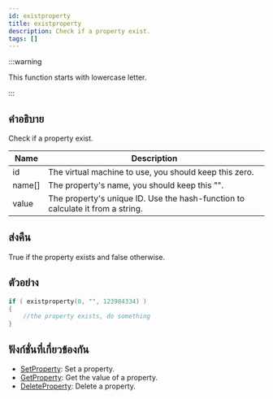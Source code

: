 ```yaml
---
id: existproperty
title: existproperty
description: Check if a property exist.
tags: []
---
```


:::warning

This function starts with lowercase letter.

:::

## คำอธิบาย

Check if a property exist.

| Name   | Description                                                                    |
| ------ | ------------------------------------------------------------------------------ |
| id     | The virtual machine to use, you should keep this zero.                         |
| name[] | The property's name, you should keep this "".                                  |
| value  | The property's unique ID. Use the hash-function to calculate it from a string. |

## ส่งคืน

True if the property exists and false otherwise.

## ตัวอย่าง

```c
if ( existproperty(0, "", 123984334) )
{
    //the property exists, do something
}
```

## ฟังก์ชั่นที่เกี่ยวข้องกัน

- [SetProperty](../functions/SetProperty): Set a property.
- [GetProperty](../functions/GetProperty): Get the value of a property.
- [DeleteProperty](../functions/DeleteProperty): Delete a property.
